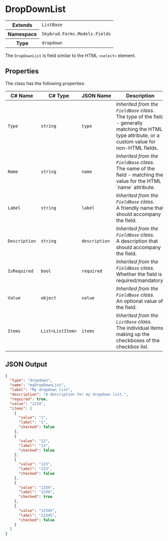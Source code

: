 # DropDownList

<table class="table details lined">
    <tr>
        <th>Extends</th>
        <td><code>ListBase</code></td>
    </tr>
    <tr>
        <th>Namespace</th>
        <td><code>Skybrud.Forms.Models.Fields</code></td>
    </tr>
    <tr>
        <th>Type</th>
        <td><code>dropdown</code></td>
    </tr>
</table>

The `DropDownList` is field similar to the HTML `<select>` element.

## Properties

The class has the following properties:

<table class="table list border zebra">
    <thead>
        <tr>
            <th>C#&nbsp;Name</th>
            <th>C#&nbsp;Type</th>
            <th>JSON&nbsp;Name</th>
            <th>Description</th>
        </tr>
    </thead>
    <tbody>
        <tr>
            <td><code>Type</code></td>
            <td><code>string</code></td>
            <td><code>type</code></td>
            <td>
                <em>Inherited from the <code>FieldBase</code> class.</em><br />
                The type of the field - generally matching the HTML <c>type</c> attribute, or a custom value for non-HTML fields.
            </td>
        </tr>
        <tr>
            <td><code>Name</code></td>
            <td><code>string</code></td>
            <td><code>name</code></td>
            <td>
                <em>Inherited from the <code>FieldBase</code> class.</em><br />
                The name of the field - matching the value for the HTML `name` attribute.
            </td>
        </tr>
        <tr>
            <td><code>Label</code></td>
            <td><code>string</code></td>
            <td><code>label</code></td>
            <td>
                <em>Inherited from the <code>FieldBase</code> class.</em><br />
                A friendly name that should accompany the field.
            </td>
        </tr>
        <tr>
            <td><code>Description</code></td>
            <td><code>string</code></td>
            <td><code>description</code></td>
            <td>
                <em>Inherited from the <code>FieldBase</code> class.</em><br />
                A description that should accompany the field.
            </td>
        </tr>
        <tr>
            <td><code>IsRequired</code></td>
            <td><code>bool</code></td>
            <td><code>required</code></td>
            <td>
                <em>Inherited from the <code>FieldBase</code> class.</em><br />
                Whether the field is required/mandatory.
            </td>
        </tr>
        <tr>
            <td><code>Value</code></td>
            <td><code>object</code></td>
            <td><code>value</code></td>
            <td>
                <em>Inherited from the <code>FieldBase</code> class.</em><br />
                An optional value of the field.
            </td>
        </tr>
        <tr>
            <td><code>Items</code></td>
            <td><code>List&lt;ListItem&gt;</code></td>
            <td><code>items</code></td>
            <td>
                <em>Inherited from the <code>ListBase</code> class.</em><br />            
                The individual items making up the checkboxes of the checkbox list.
            </td>
        </tr>
    </tbody>
</table>

## JSON Output

```json
{
  "type": "dropdown",
  "name": "myDropDownList",
  "label": "My dropdown list",
  "description": "A description for my dropdown list.",
  "required": true,
  "value": "1234",
  "items": [
    {
      "value": "1",
      "label": "1",
      "checked": false
    },
    {
      "value": "12",
      "label": "12",
      "checked": false
    },
    {
      "value": "123",
      "label": "123",
      "checked": false
    },
    {
      "value": "1234",
      "label": "1234",
      "checked": true
    },
    {
      "value": "12345",
      "label": "12345",
      "checked": false
    }
  ]
}
```